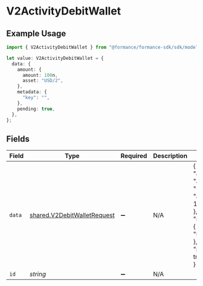 # V2ActivityDebitWallet

## Example Usage

```typescript
import { V2ActivityDebitWallet } from "@formance/formance-sdk/sdk/models/shared";

let value: V2ActivityDebitWallet = {
  data: {
    amount: {
      amount: 100n,
      asset: "USD/2",
    },
    metadata: {
      "key": "",
    },
    pending: true,
  },
};
```

## Fields

| Field                                                                                         | Type                                                                                          | Required                                                                                      | Description                                                                                   | Example                                                                                       |
| --------------------------------------------------------------------------------------------- | --------------------------------------------------------------------------------------------- | --------------------------------------------------------------------------------------------- | --------------------------------------------------------------------------------------------- | --------------------------------------------------------------------------------------------- |
| `data`                                                                                        | [shared.V2DebitWalletRequest](../../../sdk/models/shared/v2debitwalletrequest.md)             | :heavy_minus_sign:                                                                            | N/A                                                                                           | {<br/>"amount": {<br/>"asset": "USD/2",<br/>"amount": 100<br/>},<br/>"metadata": {<br/>"key": ""<br/>},<br/>"pending": true<br/>} |
| `id`                                                                                          | *string*                                                                                      | :heavy_minus_sign:                                                                            | N/A                                                                                           |                                                                                               |